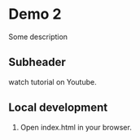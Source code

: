 # Demo 2

Some description

## Subheader

watch tutorial on Youtube.

## Local development

1. Open index.html in your browser.